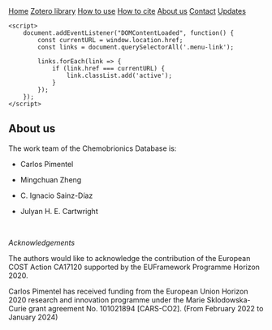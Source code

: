 <html>
<head>
<meta name="viewport" content="width=device-width, initial-scale=1">
<link rel="stylesheet" href="styles.css">
<link rel="stylesheet" href="https://cdnjs.cloudflare.com/ajax/libs/font-awesome/4.7.0/css/font-awesome.min.css">
<link rel="alternate" type="application/rss+xml" title="Chemobrionics Database" href="https://cpimentelguerra.com/new-chemDB/feed.xml" />
  
<div class="topnav" id="myTopnav">
        <a href="index.html" class="menu-link">Home</a>
        <a href="zotero.html" class="menu-link">Zotero library</a>
        <a href="howtouse.html" class="menu-link">How to use</a>
        <a href="howtocite.html" class="menu-link">How to cite</a>
        <a href="about.html" class="menu-link">About us</a>
        <a href="#contact" class="menu-link">Contact</a>
        <a href="updates.html" class="menu-link">Updates</a>
    </div>

    <script>
        document.addEventListener("DOMContentLoaded", function() {
            const currentURL = window.location.href;
            const links = document.querySelectorAll('.menu-link');

            links.forEach(link => {
                if (link.href === currentURL) {
                    link.classList.add('active');
                }
            });
        });
    </script>
</head>

<body>
  
## About us

The work team of the Chemobrionics Database is:

* Carlos Pimentel

* Mingchuan Zheng

* C. Ignacio Sainz-Díaz

* Julyan H. E. Cartwright

<BR>

*Acknowledgements*

The authors would like to acknowledge the contribution of the European COST Action CA17120 supported by the EUFramework Programme Horizon 2020.

Carlos Pimentel has received funding from the European Union Horizon 2020 research and innovation programme under the Marie Sklodowska-Curie grant agreement No. 101021894 [CARS-CO2]. (From February 2022 to January 2024)

</body>
</html>

